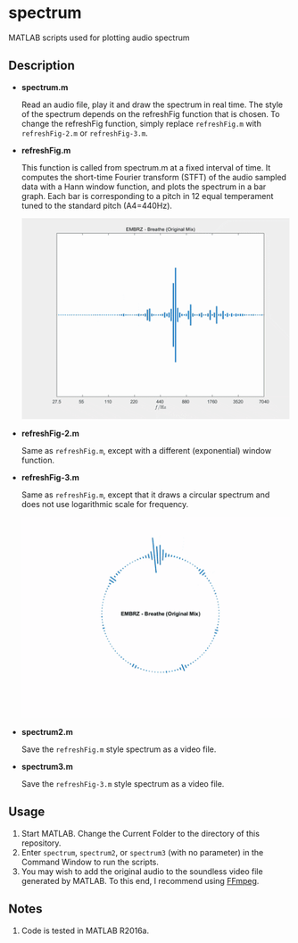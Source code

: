 # spectrum

MATLAB scripts used for plotting audio spectrum

## Description

+ **spectrum.m**

    Read an audio file, play it and draw the spectrum in real time. The style of the spectrum depends on the refreshFig function that is chosen. To change the refreshFig function, simply replace `refreshFig.m` with `refreshFig-2.m` or `refreshFig-3.m`. 

+ **refreshFig.m**

    This function is called from spectrum.m at a fixed interval of time. It computes the short-time Fourier transform (STFT) of the audio sampled data with a Hann window function, and plots the spectrum in a bar graph. Each bar is corresponding to a pitch in 12 equal temperament tuned to the standard pitch (A4=440Hz). 

    ![demo1](demo/EMBRZ%20-%20Breathe%20(Original%20Mix)-1.gif?raw=true)

+ **refreshFig-2.m**

    Same as `refreshFig.m`, except with a different (exponential) window function. 

+ **refreshFig-3.m**

    Same as `refreshFig.m`, except that it draws a circular spectrum and does not use logarithmic scale for frequency. 

    ![demo2](demo/EMBRZ%20-%20Breathe%20(Original%20Mix)-2.gif?raw=true)

+ **spectrum2.m**

    Save the `refreshFig.m` style spectrum as a video file. 

+ **spectrum3.m**

    Save the `refreshFig-3.m` style spectrum as a video file. 

## Usage

1. Start MATLAB. Change the Current Folder to the directory of this repository. 
2. Enter `spectrum`, `spectrum2`, or `spectrum3` (with no parameter) in the Command Window to run the scripts. 
3. You may wish to add the original audio to the soundless video file generated by MATLAB. To this end, I recommend using [FFmpeg](https://ffmpeg.org). 

## Notes

1. Code is tested in MATLAB R2016a. 
